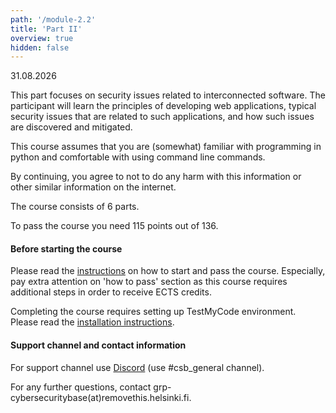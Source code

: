 ```yaml
---
path: '/module-2.2'
title: 'Part II'
overview: true
hidden: false
---
```

<deadline>31.08.2026</deadline>


This part focuses on security issues related to interconnected software. The
participant will learn the principles of developing web applications, typical
security issues that are related to such applications, and how such issues are
discovered and mitigated.

This course assumes that you are (somewhat) familiar with programming in python and
comfortable with using command line commands.

By continuing, you agree to not to do any harm with this information or other similar information on the internet.

<please-login></please-login>

The course consists of 6 parts.

To pass the course you need 115 points out of 136.


#### Before starting the course

Please read the [instructions](/pass) on how to start and pass the course.
Especially, pay extra attention on 'how to pass' section as this course
requires additional steps in order to receive ECTS credits.

Completing the course requires setting up TestMyCode environment.
Please read the [installation instructions](/installation-guide).


#### Support channel and contact information

For support channel use [Discord](https://study.cs.helsinki.fi/discord/join/csb)  (use #csb_general channel).

For any further questions, contact grp-cybersecuritybase(at)removethis.helsinki.fi.






<pages-in-this-section></pages-in-this-section>


<exercises-in-this-section course="Securing Software"></exercises-in-this-section>
